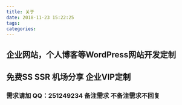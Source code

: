 ```yaml
---
title: 关于
date: 2018-11-23 15:22:25
tags:
categories:
---
```


## 企业网站，个人博客等WordPress网站开发定制

## 免费SS SSR 机场分享 企业VIP定制

### 需求请加 QQ：251249234 备注需求 不备注需求不回复